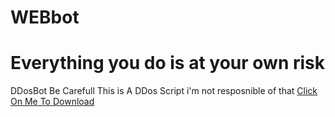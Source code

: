 # WEBbot
# Everything you do is at your own risk
DDosBot
Be Carefull This is A DDos Script 
i'm not resposnible of that 
<a href="https://github.com/mralexrusoff/WEBbot/releases">Click On Me  To Download</a>
